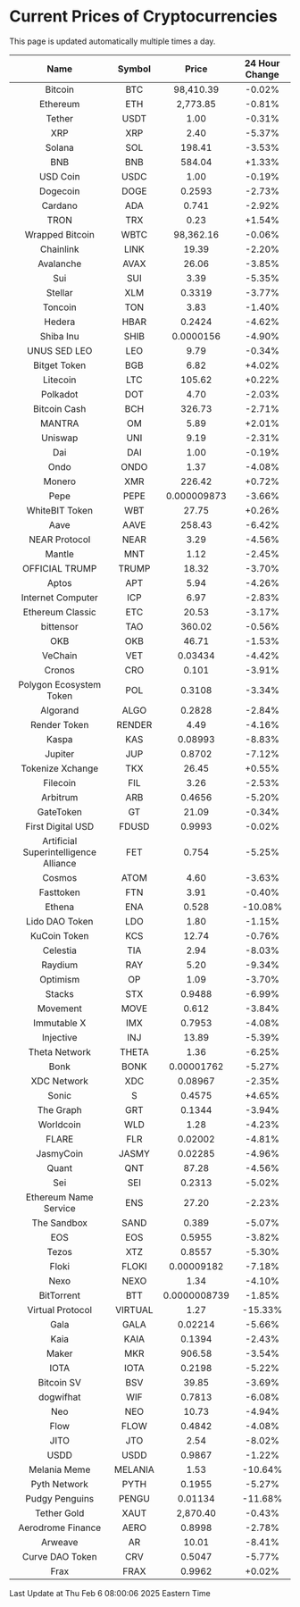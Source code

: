 # Current Prices of Cryptocurrencies
This page is updated automatically multiple times a day.

| Name | Symbol | Price | 24 Hour Change |
| :---: |:---:| :---: | :---: |
| Bitcoin | BTC | 98,410.39 | -0.02% |
| Ethereum | ETH | 2,773.85 | -0.81% |
| Tether | USDT | 1.00 | -0.31% |
| XRP | XRP | 2.40 | -5.37% |
| Solana | SOL | 198.41 | -3.53% |
| BNB | BNB | 584.04 | +1.33% |
| USD Coin | USDC | 1.00 | -0.19% |
| Dogecoin | DOGE | 0.2593 | -2.73% |
| Cardano | ADA | 0.741 | -2.92% |
| TRON | TRX | 0.23 | +1.54% |
| Wrapped Bitcoin | WBTC | 98,362.16 | -0.06% |
| Chainlink | LINK | 19.39 | -2.20% |
| Avalanche | AVAX | 26.06 | -3.85% |
| Sui | SUI | 3.39 | -5.35% |
| Stellar | XLM | 0.3319 | -3.77% |
| Toncoin | TON | 3.83 | -1.40% |
| Hedera | HBAR | 0.2424 | -4.62% |
| Shiba Inu | SHIB | 0.0000156 | -4.90% |
| UNUS SED LEO | LEO | 9.79 | -0.34% |
| Bitget Token | BGB | 6.82 | +4.02% |
| Litecoin | LTC | 105.62 | +0.22% |
| Polkadot | DOT | 4.70 | -2.03% |
| Bitcoin Cash | BCH | 326.73 | -2.71% |
| MANTRA | OM | 5.89 | +2.01% |
| Uniswap | UNI | 9.19 | -2.31% |
| Dai | DAI | 1.00 | -0.19% |
| Ondo | ONDO | 1.37 | -4.08% |
| Monero | XMR | 226.42 | +0.72% |
| Pepe | PEPE | 0.000009873 | -3.66% |
| WhiteBIT Token | WBT | 27.75 | +0.26% |
| Aave | AAVE | 258.43 | -6.42% |
| NEAR Protocol | NEAR | 3.29 | -4.56% |
| Mantle | MNT | 1.12 | -2.45% |
| OFFICIAL TRUMP | TRUMP | 18.32 | -3.70% |
| Aptos | APT | 5.94 | -4.26% |
| Internet Computer | ICP | 6.97 | -2.83% |
| Ethereum Classic | ETC | 20.53 | -3.17% |
| bittensor | TAO | 360.02 | -0.56% |
| OKB | OKB | 46.71 | -1.53% |
| VeChain | VET | 0.03434 | -4.42% |
| Cronos | CRO | 0.101 | -3.91% |
| Polygon Ecosystem Token | POL | 0.3108 | -3.34% |
| Algorand | ALGO | 0.2828 | -2.84% |
| Render Token | RENDER | 4.49 | -4.16% |
| Kaspa | KAS | 0.08993 | -8.83% |
| Jupiter | JUP | 0.8702 | -7.12% |
| Tokenize Xchange | TKX | 26.45 | +0.55% |
| Filecoin | FIL | 3.26 | -2.53% |
| Arbitrum | ARB | 0.4656 | -5.20% |
| GateToken | GT | 21.09 | -0.34% |
| First Digital USD | FDUSD | 0.9993 | -0.02% |
| Artificial Superintelligence Alliance | FET | 0.754 | -5.25% |
| Cosmos | ATOM | 4.60 | -3.63% |
| Fasttoken | FTN | 3.91 | -0.40% |
| Ethena | ENA | 0.528 | -10.08% |
| Lido DAO Token | LDO | 1.80 | -1.15% |
| KuCoin Token | KCS | 12.74 | -0.76% |
| Celestia | TIA | 2.94 | -8.03% |
| Raydium | RAY | 5.20 | -9.34% |
| Optimism | OP | 1.09 | -3.70% |
| Stacks | STX | 0.9488 | -6.99% |
| Movement | MOVE | 0.612 | -3.84% |
| Immutable X | IMX | 0.7953 | -4.08% |
| Injective | INJ | 13.89 | -5.39% |
| Theta Network | THETA | 1.36 | -6.25% |
| Bonk | BONK | 0.00001762 | -5.27% |
| XDC Network | XDC | 0.08967 | -2.35% |
| Sonic | S | 0.4575 | +4.65% |
| The Graph | GRT | 0.1344 | -3.94% |
| Worldcoin | WLD | 1.28 | -4.23% |
| FLARE | FLR | 0.02002 | -4.81% |
| JasmyCoin | JASMY | 0.02285 | -4.96% |
| Quant | QNT | 87.28 | -4.56% |
| Sei | SEI | 0.2313 | -5.02% |
| Ethereum Name Service | ENS | 27.20 | -2.23% |
| The Sandbox | SAND | 0.389 | -5.07% |
| EOS | EOS | 0.5955 | -3.82% |
| Tezos | XTZ | 0.8557 | -5.30% |
| Floki | FLOKI | 0.00009182 | -7.18% |
| Nexo | NEXO | 1.34 | -4.10% |
| BitTorrent | BTT | 0.0000008739 | -1.85% |
| Virtual Protocol | VIRTUAL | 1.27 | -15.33% |
| Gala | GALA | 0.02214 | -5.66% |
| Kaia | KAIA | 0.1394 | -2.43% |
| Maker | MKR | 906.58 | -3.54% |
| IOTA | IOTA | 0.2198 | -5.22% |
| Bitcoin SV | BSV | 39.85 | -3.69% |
| dogwifhat | WIF | 0.7813 | -6.08% |
| Neo | NEO | 10.73 | -4.94% |
| Flow | FLOW | 0.4842 | -4.08% |
| JITO | JTO | 2.54 | -8.02% |
| USDD | USDD | 0.9867 | -1.22% |
| Melania Meme | MELANIA | 1.53 | -10.64% |
| Pyth Network | PYTH | 0.1955 | -5.27% |
| Pudgy Penguins | PENGU | 0.01134 | -11.68% |
| Tether Gold | XAUT | 2,870.40 | -0.43% |
| Aerodrome Finance | AERO | 0.8998 | -2.78% |
| Arweave | AR | 10.01 | -8.41% |
| Curve DAO Token | CRV | 0.5047 | -5.77% |
| Frax | FRAX | 0.9962 | +0.02% |

Last Update at Thu Feb  6 08:00:06 2025 Eastern Time
